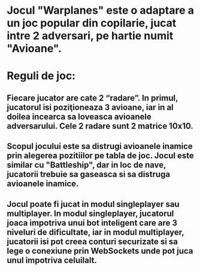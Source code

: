 # Jocul "Warplanes" este o adaptare a un joc popular din copilarie, jucat intre 2 adversari, pe hartie numit "Avioane".

# Reguli de joc:
## Fiecare jucator are cate 2 “radare”. In primul, jucatorul isi poziţioneaza 3 avioane, iar in al doilea incearca sa loveasca avioanele adversarului. Cele 2 radare sunt 2 matrice 10x10.

 <!-- este construit cu React si Node.js si permite jucatorilor sa joace impotriva unui bot inteligent sau in mod multiplayer cu ajutorul WebSockets. -->
## Scopul jocului este sa distrugi avioanele inamice prin alegerea pozitiilor pe tabla de joc. Jocul este similar cu "Battleship", dar in loc de nave, jucatorii trebuie sa gaseasca si sa distruga avioanele inamice.

## Jocul poate fi jucat in modul singleplayer sau multiplayer. In modul singleplayer, jucatorul joaca impotriva unui bot inteligent care are 3 niveluri de dificultate, iar in modul multiplayer, jucatorii isi pot creea conturi securizate si sa lege o conexiune prin WebSockets unde pot juca unul impotriva celuilalt.
